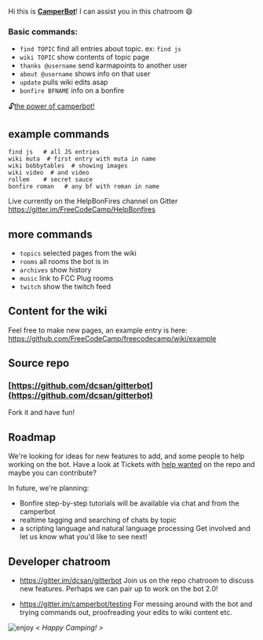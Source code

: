Hi this is **[CamperBot](https://github.com/FreeCodeCamp/freecodecamp/wiki/camperbot)**! I can assist you in this chatroom :smile: 

### Basic commands:
- ``find TOPIC``  find all entries about topic. ex: `find js`
- `wiki TOPIC` show contents of topic page
- `thanks @username`  send karmapoints to another user
- `about @username`   shows info on that user
- `update`     pulls wiki edits asap
- `bonfire BFNAME` info on a bonfire

:unlock:[the power of camperbot!](https://github.com/FreeCodeCamp/freecodecamp/wiki/camperbot)

## example commands
```
find js   # all JS entries
wiki muta  # first entry with muta in name
wiki bobbytables  # showing images
wiki video  # and video
rollem    # secret sauce
bonfire roman   # any bf with roman in name
```

Live currently on the HelpBonFires channel on Gitter 
https://gitter.im/FreeCodeCamp/HelpBonfires


## more commands
- `topics` selected pages from the wiki
- `rooms`  all rooms the bot is in
- `archives` show history
- `music` link to FCC Plug rooms
- `twitch` show the twitch feed

## Content for the wiki
Feel free to make new pages, an example entry is here:
https://github.com/FreeCodeCamp/freecodecamp/wiki/example

## Source repo
### [https://github.com/dcsan/gitterbot](https://github.com/dcsan/gitterbot)
Fork it and have fun!

## Roadmap
We're looking for ideas for new features to add, and some people to help working on the bot.
Have a look at Tickets with [help wanted](https://github.com/dcsan/gitterbot/issues?q=is%3Aopen+is%3Aissue+label%3A%22help+wanted%22) on the repo and maybe you can contribute?

In future, we're planning:
- Bonfire step-by-step tutorials will be available via chat and from the camperbot
- realtime tagging and searching of chats by topic
- a scripting language and natural language processing
Get involved and let us know what you'd like to see next!

## Developer chatroom
- https://gitter.im/dcsan/gitterbot
Join us on the repo chatroom to discuss new features. Perhaps we can pair up to work on the bot 2.0!

- https://gitter.im/camperbot/testing
For messing around with the bot and trying commands out, proofreading your edits to wiki content etc.


![enjoy](https://avatars1.githubusercontent.com/camperbot?&s=100) *< Happy Camping! >*
